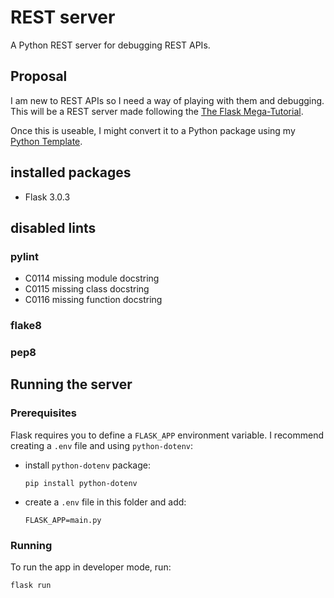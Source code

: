 # REST server
A Python REST server for debugging REST APIs.

## Proposal
I am new to REST APIs so I need a way of playing with them and debugging. This will be a REST server made following the [The Flask Mega-Tutorial](https://blog.miguelgrinberg.com/post/the-flask-mega-tutorial-part-i-hello-world).

Once this is useable, I might convert it to a Python package using my [Python Template](https://github.com/TR33HGR/python-template).

## installed packages
- Flask 3.0.3

## disabled lints
### pylint
- C0114 missing module docstring
- C0115 missing class docstring
- C0116 missing function docstring

### flake8

### pep8

## Running the server
### Prerequisites
Flask requires you to define a `FLASK_APP` environment variable. I recommend creating a `.env` file and using `python-dotenv`:

- install `python-dotenv` package:
    ```
    pip install python-dotenv
    ```

- create a `.env` file in this folder and add:
    ```
    FLASK_APP=main.py
    ```

### Running
To run the app in developer mode, run:
```
flask run
```